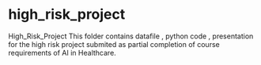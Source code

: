 # high_risk_project
High_Risk_Project
This folder contains datafile , python code , presentation for the high risk project submited as partial completion of course requirements of AI in Healthcare.

